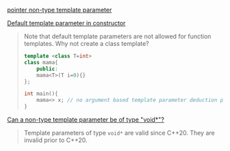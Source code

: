 [pointer non-type template parameter](https://stackoverflow.com/questions/29001446/pointer-non-type-template-parameter)

[Default template parameter in constructor](https://stackoverflow.com/questions/831952/default-template-parameter-in-constructor)

> Note that default template parameters are not allowed for function templates. Why not create a class template?
> 
> ```cpp
> template <class T=int>
> class mama{
>     public:
>     mama<T>(T i=0){}
> };
> 
> int main(){
>     mama<> x; // no argument based template parameter deduction possible
> }
> ```

[Can a non-type template parameter be of type "void*"?](https://stackoverflow.com/questions/56003162/can-a-non-type-template-parameter-be-of-type-void)

> Template parameters of type `void*` are valid since C++20.
> They are invalid prior to C++20.
